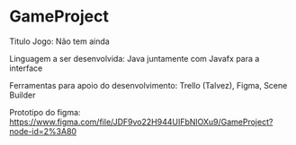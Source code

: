 # GameProject
 
Titulo Jogo: Não tem ainda

Linguagem a ser desenvolvida: Java juntamente com Javafx para a interface

Ferramentas para apoio do desenvolvimento: Trello (Talvez), Figma, Scene Builder

Prototipo do figma:
https://www.figma.com/file/JDF9vo22H944UIFbNlOXu9/GameProject?node-id=2%3A80

